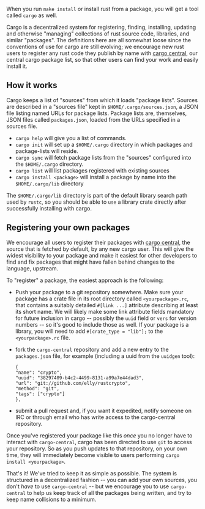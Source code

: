 When you run `make install` or install rust from a package, you will get a tool called `cargo` as well.

Cargo is a decentralized system for registering, finding, installing, updating and otherwise "managing" collections of rust source code, libraries, and similar "packages". The definitions here are all somewhat loose since the conventions of use for cargo are still evolving; we encourage new rust users to register any rust code they publish by name with [cargo central](http://github.com/mozilla/cargo-central), our central cargo package list, so that other users can find your work and easily install it.

## How it works

Cargo keeps a list of "sources" from which it loads "package lists". Sources are described in a "sources file" kept in `$HOME/.cargo/sources.json`, a JSON file listing named URLs for package lists. Package lists are, themselves, JSON files called `packages.json`, loaded from the URLs specified in a sources file.

* `cargo help` will give you a list of commands.
* `cargo init` will set up a `$HOME/.cargo` directory in which packages and package-lists will reside.
* `cargo sync` will fetch package lists from the "sources" configured into the `$HOME/.cargo` directory.
* `cargo list` will list packages registered with existing sources
* `cargo install <package>` will install a package by name into the `$HOME/.cargo/lib` directory

The `$HOME/.cargo/lib` directory is part of the default library search path used by `rustc`, so you should be able to `use` a library crate directly after successfully installing with cargo.

## Registering your own packages

We encourage all users to register their packages with [cargo central](http://github.com/mozilla/cargo-central), the source that is fetched by default, by any new cargo user. This will give the widest visibility to your package and make it easiest for other developers to find and fix packages that might have fallen behind changes to the language, upstream.

To "register" a package, the easiest approach is the following:

  * Push your package to a git repository somewhere. Make sure your package has a crate file in its root directory called `<yourpackage>.rc`, that contains a suitably detailed `#[link ...]` attribute describing at least its short name. We will likely make some link attribute fields mandatory for future inclusion in cargo -- possibly the `uuid` field or `vers` for version numbers -- so it's good to include those as well. If your package is a library, you will need to add `#[crate_type = "lib"];` to the `<yourpackage>.rc` file.
  * fork the `cargo-central` repository and add a new entry to the `packages.json` file, for example (including a uuid from the `uuidgen` tool):

        {
        "name": "crypto",
        "uuid": "38297409-b4c2-4499-8131-a99a7e44dad3",
        "url": "git://github.com/elly/rustcrypto",
        "method": "git",
        "tags": ["crypto"]
        },

  * submit a pull request and, if you want it expedited, notify someone on IRC or through email who has write access to the cargo-central repository. 

Once you've registered your package like this *once* you no longer have to interact with `cargo-central`, cargo has been directed to use `git` to access your repository. So as you push updates to that repository, on your own time, they will immediately become visible to users performing `cargo install <yourpackage>`.

That's it! We've tried to keep it as simple as possible. The system is structured in a decentralized fashion -- you can add your own sources, you don't *have* to use `cargo-central` -- but we encourage you to use `cargo-central` to help us keep track of all the packages being written, and try to keep name collisions to a minimum.